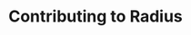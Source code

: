 ---
type: docs
title: "Contributing to Radius"
linkTitle: "Contributing"
description: "Guides and requirements for contributing to Radius"
weight: 200
---